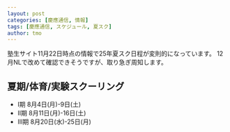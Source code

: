 ```yaml
---
layout: post
categories: [慶應通信, 情報]
tags: [慶應通信, スケジュール, 夏スク]
author: tmo
---
```

塾生サイト11月22日時点の情報で25年夏スク日程が変則的になっています。
12月NLで改めて確認できそうですが、取り急ぎ周知します。

## 夏期/体育/実験スクーリング
* Ⅰ期 8月4日(月)-9日(土)
* Ⅱ期 8月11日(月)-16日(土) 
* Ⅲ期 8月20日(水)-25日(月)